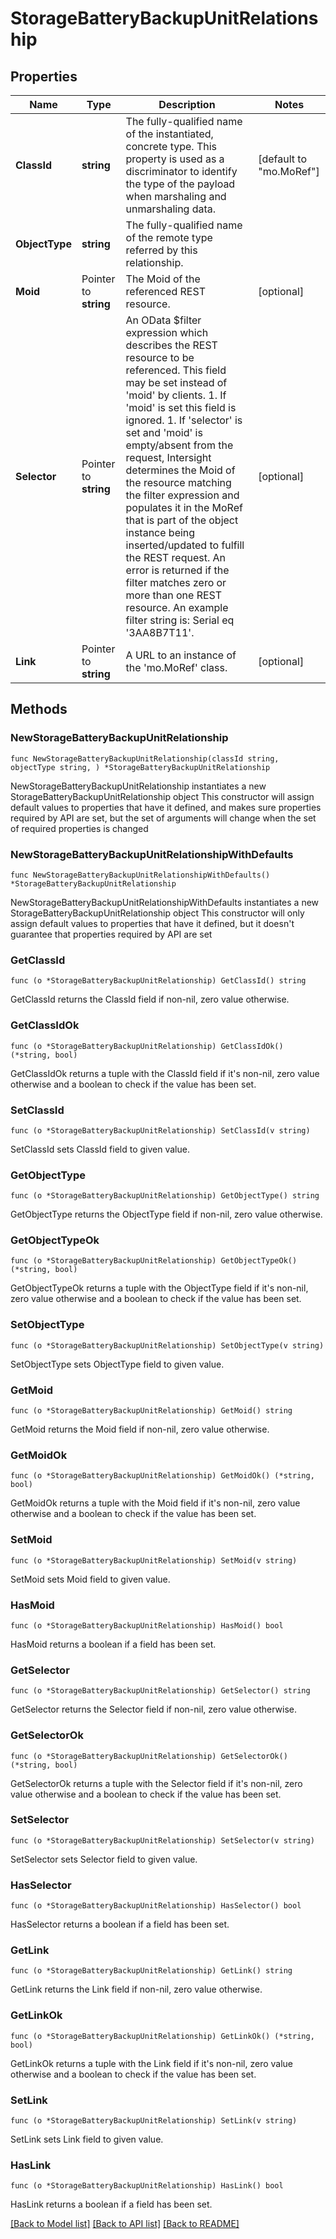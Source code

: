 # StorageBatteryBackupUnitRelationship

## Properties

Name | Type | Description | Notes
------------ | ------------- | ------------- | -------------
**ClassId** | **string** | The fully-qualified name of the instantiated, concrete type. This property is used as a discriminator to identify the type of the payload when marshaling and unmarshaling data. | [default to "mo.MoRef"]
**ObjectType** | **string** | The fully-qualified name of the remote type referred by this relationship. | 
**Moid** | Pointer to **string** | The Moid of the referenced REST resource. | [optional] 
**Selector** | Pointer to **string** | An OData $filter expression which describes the REST resource to be referenced. This field may be set instead of &#39;moid&#39; by clients. 1. If &#39;moid&#39; is set this field is ignored. 1. If &#39;selector&#39; is set and &#39;moid&#39; is empty/absent from the request, Intersight determines the Moid of the resource matching the filter expression and populates it in the MoRef that is part of the object instance being inserted/updated to fulfill the REST request. An error is returned if the filter matches zero or more than one REST resource. An example filter string is: Serial eq &#39;3AA8B7T11&#39;. | [optional] 
**Link** | Pointer to **string** | A URL to an instance of the &#39;mo.MoRef&#39; class. | [optional] 

## Methods

### NewStorageBatteryBackupUnitRelationship

`func NewStorageBatteryBackupUnitRelationship(classId string, objectType string, ) *StorageBatteryBackupUnitRelationship`

NewStorageBatteryBackupUnitRelationship instantiates a new StorageBatteryBackupUnitRelationship object
This constructor will assign default values to properties that have it defined,
and makes sure properties required by API are set, but the set of arguments
will change when the set of required properties is changed

### NewStorageBatteryBackupUnitRelationshipWithDefaults

`func NewStorageBatteryBackupUnitRelationshipWithDefaults() *StorageBatteryBackupUnitRelationship`

NewStorageBatteryBackupUnitRelationshipWithDefaults instantiates a new StorageBatteryBackupUnitRelationship object
This constructor will only assign default values to properties that have it defined,
but it doesn't guarantee that properties required by API are set

### GetClassId

`func (o *StorageBatteryBackupUnitRelationship) GetClassId() string`

GetClassId returns the ClassId field if non-nil, zero value otherwise.

### GetClassIdOk

`func (o *StorageBatteryBackupUnitRelationship) GetClassIdOk() (*string, bool)`

GetClassIdOk returns a tuple with the ClassId field if it's non-nil, zero value otherwise
and a boolean to check if the value has been set.

### SetClassId

`func (o *StorageBatteryBackupUnitRelationship) SetClassId(v string)`

SetClassId sets ClassId field to given value.


### GetObjectType

`func (o *StorageBatteryBackupUnitRelationship) GetObjectType() string`

GetObjectType returns the ObjectType field if non-nil, zero value otherwise.

### GetObjectTypeOk

`func (o *StorageBatteryBackupUnitRelationship) GetObjectTypeOk() (*string, bool)`

GetObjectTypeOk returns a tuple with the ObjectType field if it's non-nil, zero value otherwise
and a boolean to check if the value has been set.

### SetObjectType

`func (o *StorageBatteryBackupUnitRelationship) SetObjectType(v string)`

SetObjectType sets ObjectType field to given value.


### GetMoid

`func (o *StorageBatteryBackupUnitRelationship) GetMoid() string`

GetMoid returns the Moid field if non-nil, zero value otherwise.

### GetMoidOk

`func (o *StorageBatteryBackupUnitRelationship) GetMoidOk() (*string, bool)`

GetMoidOk returns a tuple with the Moid field if it's non-nil, zero value otherwise
and a boolean to check if the value has been set.

### SetMoid

`func (o *StorageBatteryBackupUnitRelationship) SetMoid(v string)`

SetMoid sets Moid field to given value.

### HasMoid

`func (o *StorageBatteryBackupUnitRelationship) HasMoid() bool`

HasMoid returns a boolean if a field has been set.

### GetSelector

`func (o *StorageBatteryBackupUnitRelationship) GetSelector() string`

GetSelector returns the Selector field if non-nil, zero value otherwise.

### GetSelectorOk

`func (o *StorageBatteryBackupUnitRelationship) GetSelectorOk() (*string, bool)`

GetSelectorOk returns a tuple with the Selector field if it's non-nil, zero value otherwise
and a boolean to check if the value has been set.

### SetSelector

`func (o *StorageBatteryBackupUnitRelationship) SetSelector(v string)`

SetSelector sets Selector field to given value.

### HasSelector

`func (o *StorageBatteryBackupUnitRelationship) HasSelector() bool`

HasSelector returns a boolean if a field has been set.

### GetLink

`func (o *StorageBatteryBackupUnitRelationship) GetLink() string`

GetLink returns the Link field if non-nil, zero value otherwise.

### GetLinkOk

`func (o *StorageBatteryBackupUnitRelationship) GetLinkOk() (*string, bool)`

GetLinkOk returns a tuple with the Link field if it's non-nil, zero value otherwise
and a boolean to check if the value has been set.

### SetLink

`func (o *StorageBatteryBackupUnitRelationship) SetLink(v string)`

SetLink sets Link field to given value.

### HasLink

`func (o *StorageBatteryBackupUnitRelationship) HasLink() bool`

HasLink returns a boolean if a field has been set.


[[Back to Model list]](../README.md#documentation-for-models) [[Back to API list]](../README.md#documentation-for-api-endpoints) [[Back to README]](../README.md)


